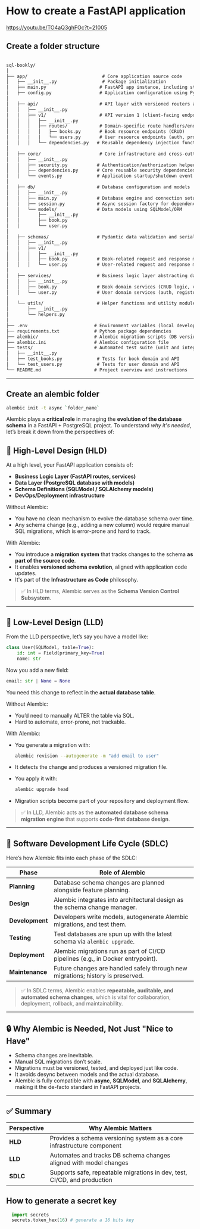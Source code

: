# How to create a FastAPI application

<https://youtu.be/TO4aQ3ghFOc?t=21005>

## Create a folder structure

``` md

sql-bookly/
│
├── app/                            # Core application source code
│   ├── __init__.py                 # Package initialization
│   ├── main.py                    # FastAPI app instance, including startup and shutdown event handlers
│   ├── config.py                  # Application configuration using Pydantic BaseSettings
│
│   ├── api/                       # API layer with versioned routers and dependencies
│   │   ├── __init__.py
│   │   ├── v1/                    # API version 1 (client-facing endpoints)
│   │   │   ├── __init__.py
│   │   │   ├── routes/            # Domain-specific route handlers/endpoints
│   │   │   │   ├── books.py       # Book resource endpoints (CRUD)
│   │   │   │   └── users.py       # User resource endpoints (auth, profile, etc.)
│   │   │   └── dependencies.py   # Reusable dependency injection functions (e.g., DB session, auth)
│
│   ├── core/                      # Core infrastructure and cross-cutting concerns
│   │   ├── __init__.py
│   │   ├── security.py           # Authentication/authorization helpers (JWT creation, password hashing)
│   │   ├── dependencies.py       # Core reusable security dependencies (e.g., AccessTokenBearer)
│   │   └── events.py             # Application startup/shutdown event handlers
│
│   ├── db/                       # Database configuration and models
│   │   ├── __init__.py
│   │   ├── main.py               # Database engine and connection setup
│   │   ├── session.py            # Async session factory for dependency injection
│   │   └── models/               # Data models using SQLModel/ORM
│   │       ├── __init__.py
│   │       ├── book.py
│   │       └── user.py
│
│   ├── schemas/                  # Pydantic data validation and serialization schemas
│   │   ├── __init__.py
│   │   ├── v1/
│   │   │   ├── __init__.py
│   │   │   ├── book.py           # Book-related request and response models
│   │   │   └── user.py           # User-related request and response models
│
│   ├── services/                 # Business logic layer abstracting database operations
│   │   ├── __init__.py
│   │   ├── book.py               # Book domain services (CRUD logic, validations)
│   │   └── user.py               # User domain services (auth, registration, profile updates)
│
│   └── utils/                    # Helper functions and utility modules
│       ├── __init__.py
│       └── helpers.py
│
├── .env                         # Environment variables (local development and production configs)
├── requirements.txt             # Python package dependencies
├── alembic/                     # Alembic migration scripts (DB version control)
├── alembic.ini                  # Alembic configuration file
├── tests/                       # Automated test suite (unit and integration tests)
│   ├── __init__.py
│   ├── test_books.py             # Tests for book domain and API
│   └── test_users.py             # Tests for user domain and API
└── README.md                    # Project overview and instructions

```

---

## Create an alembic folder

``` bash
alembic init -t async `folder_name`
```

Alembic plays a **critical role** in managing the **evolution of the database schema** in a FastAPI + PostgreSQL project. To understand *why it's needed*, let’s break it down from the perspectives of:

## 🧠 High-Level Design (HLD)

At a high level, your FastAPI application consists of:

* **Business Logic Layer (FastAPI routes, services)**
* **Data Layer (PostgreSQL database with models)**
* **Schema Definitions (SQLModel / SQLAlchemy models)**
* **DevOps/Deployment infrastructure**

Without Alembic:

* You have no clean mechanism to evolve the database schema over time.
* Any schema change (e.g., adding a new column) would require manual SQL migrations, which is error-prone and hard to track.

With Alembic:

* You introduce a **migration system** that tracks changes to the schema **as part of the source code**.
* It enables **versioned schema evolution**, aligned with application code updates.
* It's part of the **Infrastructure as Code** philosophy.

> ✅ In HLD terms, Alembic serves as the **Schema Version Control Subsystem**.

---

## 🔧 Low-Level Design (LLD)

From the LLD perspective, let’s say you have a model like:

```python
class User(SQLModel, table=True):
    id: int = Field(primary_key=True)
    name: str
```

Now you add a new field:

```python
email: str | None = None
```

You need this change to reflect in the **actual database table**.

Without Alembic:

* You’d need to manually ALTER the table via SQL.
* Hard to automate, error-prone, not trackable.

With Alembic:

* You generate a migration with:

  ```bash
  alembic revision --autogenerate -m "add email to user"
  ```

* It detects the change and produces a versioned migration file.
* You apply it with:

  ```bash
  alembic upgrade head
  ```

* Migration scripts become part of your repository and deployment flow.

> ✅ In LLD, Alembic acts as the **automated database schema migration engine** that supports **code-first database design**.

---

## 🔄 Software Development Life Cycle (SDLC)

Here’s how Alembic fits into each phase of the SDLC:

| Phase           | Role of Alembic                                                                 |
| --------------- | ------------------------------------------------------------------------------- |
| **Planning**    | Database schema changes are planned alongside feature planning.                 |
| **Design**      | Alembic integrates into architectural design as the schema change manager.      |
| **Development** | Developers write models, autogenerate Alembic migrations, and test them.        |
| **Testing**     | Test databases are spun up with the latest schema via `alembic upgrade`.        |
| **Deployment**  | Alembic migrations run as part of CI/CD pipelines (e.g., in Docker entrypoint). |
| **Maintenance** | Future changes are handled safely through new migrations; history is preserved. |

> ✅ In SDLC terms, Alembic enables **repeatable, auditable, and automated schema changes**, which is vital for collaboration, deployment, rollback, and maintainability.

---

## 🔒 Why Alembic is **Needed**, Not Just "Nice to Have"

* Schema changes are inevitable.
* Manual SQL migrations don’t scale.
* Migrations must be versioned, tested, and deployed just like code.
* It avoids desync between models and the actual database.
* Alembic is fully compatible with **async**, **SQLModel**, and **SQLAlchemy**, making it the de-facto standard in FastAPI projects.

---

## ✅ Summary

| Perspective | Why Alembic Matters                                                      |
| ----------- | ------------------------------------------------------------------------ |
| **HLD**     | Provides a schema versioning system as a core infrastructure component   |
| **LLD**     | Automates and tracks DB schema changes aligned with model changes        |
| **SDLC**    | Supports safe, repeatable migrations in dev, test, CI/CD, and production |

## How to generate a secret key

``` python
  import secrets
  secrets.token_hex(16) # generate a 16 bits key
```
